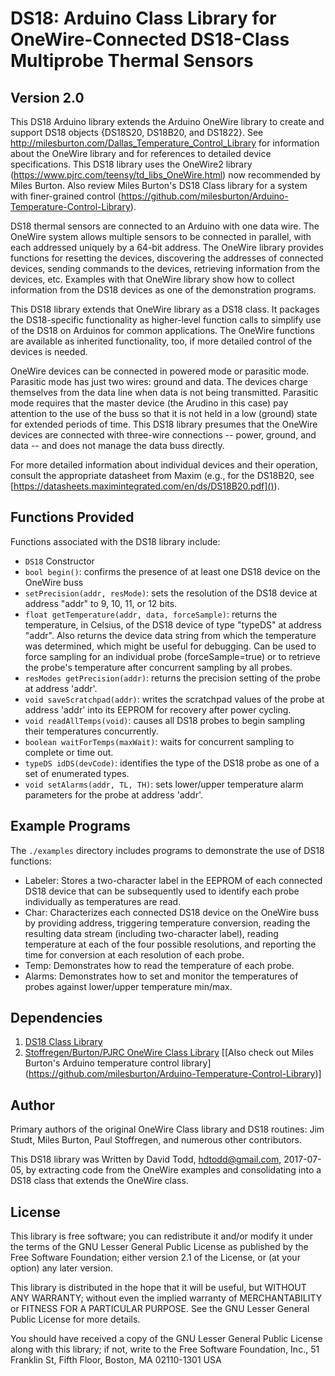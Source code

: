 # DS18: Arduino Class Library for OneWire-Connected DS18-Class Multiprobe Thermal Sensors
## Version 2.0

This DS18 Arduino library extends the Arduino OneWire library 
to create and support DS18 objects {DS18S20, DS18B20, and DS1822}.  See 
<http://milesburton.com/Dallas_Temperature_Control_Library> for information about
the OneWire library and for references to detailed device specifications.
This DS18 library uses the OneWire2 library 
(<https://www.pjrc.com/teensy/td_libs_OneWire.html>) now recommended by Miles Burton. Also review Miles Burton's DS18 Class library for a system with finer-grained control (<https://github.com/milesburton/Arduino-Temperature-Control-Library>).

DS18 thermal sensors are connected to an Arduino with one data wire.  The OneWire system
allows multiple sensors to be connected in parallel, with each addressed uniquely by a 
64-bit address.  The OneWire library provides functions for resetting the devices, 
discovering the addresses of connected devices, sending commands to the devices,
retrieving information from the devices, etc.   Examples with that OneWire library show
how to collect information from the DS18 devices as one of the demonstration programs.

This DS18 library extends that OneWire library as a DS18 class. 
It packages the DS18-specific functionality
as higher-level function calls to simplify use of the DS18 on Arduinos for common
applications.  The OneWire functions are available as 
inherited functionality, too, if more detailed control
of the devices is needed.

OneWire devices can be connected in powered mode or parasitic mode.  Parasitic mode
has just two wires: ground and data.  The devices charge themselves from the data line
when data is not being transmitted.  Parasitic mode requires that the master device
(the Arudino in this case) pay attention to the use of the buss so that it is not
held in a low (ground) state for extended periods of time.  This DS18 library 
presumes that the OneWire devices are connected with three-wire
connections -- power, ground, and data -- and does not manage the data buss directly. 

For more detailed information about individual devices and their operation, consult the appropriate datasheet from Maxim (e.g., for the DS18B20, see [https://datasheets.maximintegrated.com/en/ds/DS18B20.pdf]()).

##  Functions Provided

Functions associated with the DS18 library include:

*  `DS18` Constructor
*  `bool begin()`: confirms the presence of at least one DS18 device on the OneWire buss
*  `setPrecision(addr, resMode)`: sets the resolution of the DS18 device at
address "addr" to 9, 10, 11, or 12 bits.
*  `float getTemperature(addr, data, forceSample)`: returns the temperature, in Celsius, 
of the DS18 device of type "typeDS" at address "addr".  Also returns the device
data string from which the temperature was determined, which might be useful for
debugging.  Can be used to force sampling for an individual probe (forceSample=true) or to retrieve the probe's temperature after concurrent sampling by all probes.
*  `resModes getPrecision(addr)`: returns the precision setting of the probe at address 'addr'.
*  `void saveScratchpad(addr)`: writes the scratchpad values of the probe at address 'addr' into its EEPROM for recovery after power cycling.
*   `void readAllTemps(void)`: causes all DS18 probes to begin sampling their temperatures concurrently.  
*   `boolean waitForTemps(maxWait)`: waits for concurrent sampling to complete or time out.
*   `typeDS idDS(devCode)`: identifies the type of the DS18 probe as one of a set of enumerated types.
*   `void setAlarms(addr, TL, TH)`: sets lower/upper temperature alarm parameters for the probe at address 'addr'.


## Example Programs

The `./examples` directory includes programs to demonstrate the use of DS18 functions:

*  Labeler: Stores a two-character label in the EEPROM of each connected DS18 device
that can be subsequently used to identify each probe individually as temperatures are read.
*  Char: Characterizes each connected DS18 device on the OneWire buss by providing
address, triggering temperature conversion, reading the resulting data stream (including
two-character label), reading temperature at each of the four possible resolutions, 
and reporting the time for conversion at each resolution of each probe.
*  Temp: Demonstrates how to read the temperature of each probe.
*  Alarms: Demonstrates how to set and monitor the temperatures of probes against lower/upper temperature min/max.

## Dependencies
1. [DS18 Class Library](https://github.com/hdtodd/DS18.git)
1. [Stoffregen/Burton/PJRC OneWire Class Library](https://github.com/PaulStoffregen/OneWire) [[Also check out Miles Burton's Arduino temperature control library] (https://github.com/milesburton/Arduino-Temperature-Control-Library)]



## Author
Primary authors of the original OneWire Class library and DS18 routines: Jim Studt, Miles Burton, Paul Stoffregen, and numerous other 
contributors.  

This DS18 library was Written by David Todd, 
<hdtodd@gmail.com>, 2017-07-05, by extracting code
from the OneWire examples and consolidating into a DS18 class that extends the OneWire class.  


## License
This library is free software; you can redistribute it and/or modify it under the terms of the GNU Lesser General Public License as published by the Free Software Foundation; either version 2.1 of the License, or (at your option) any later version.

This library is distributed in the hope that it will be useful, but WITHOUT ANY WARRANTY; without even the implied warranty of MERCHANTABILITY or FITNESS FOR A PARTICULAR PURPOSE. See the GNU Lesser General Public License for more details.

You should have received a copy of the GNU Lesser General Public License along with this library; if not, write to the Free Software Foundation, Inc., 51 Franklin St, Fifth Floor, Boston, MA 02110-1301 USA
